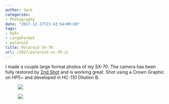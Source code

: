```yaml
---
author: Jack
categories:
- Photography
date: "2017-12-17T21:43:54+00:00"
tags:
- hp5+
- LargeFormat
- polaroid
title: Polaroid SX-70
url: /2017/polaroid-sx-70-2/
---
```

 I made a couple large format photos of my SX-70. The camera has been fully restored by [2nd Shot][1] and is working great. Shot using a Crown Graphic on HP5+ and developed in HC-110 Dilution B. 

<div class="wp-block-gallery alignnone columns-1 ">
  <figure class="blocks-gallery-image"><img src="/img/2017/12/2017-LF010-Polaroid-SX-70.jpg" data-id="401" /></figure> <figure class="blocks-gallery-image"><img src="https://photos.baty.net/img/2017/12/2017-LF011-Polaroid-SX-70.jpg" data-id="402" /></figure>
</div>

 [1]: https://www.2ndshotsx70.com
